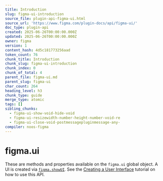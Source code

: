 ```yaml
---
title: Introduction
slug: figma-ui-introduction
source_file: plugin-api-figma-ui.html
source_url: 'https://www.figma.com/plugin-docs/api/figma-ui/'
doc_type: plugin-api
created: 2025-06-26T00:00:00.000Z
updated: 2025-06-26T00:00:00.000Z
owner: figma
version: 1
content_hash: 4d5c181773256aad
token_count: 76
chunk_title: Introduction
chunk_slug: figma-ui-introduction
chunk_index: 0
chunk_of_total: 4
parent_file: figma-ui.md
parent_slug: figma-ui
char_count: 264
heading_level: h3
chunk_type: guide
merge_type: atomic
tags: []
sibling_chunks:
  - figma-ui-show-void-hide-void
  - figma-ui-resizewidth-number-height-number-void-re
  - figma-ui-close-void-postmessagepluginmessage-any-
compiler: noos-figma
---
```


# figma.ui

These are methods and properties available on the `figma.ui` global object. A UI is created via [`figma.showUI`](/plugin-docs/api/properties/figma-showui/). See the [Creating a User Interface](/plugin-docs/creating-ui/) tutorial on how to use this API.
